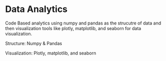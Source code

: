 # Data Analytics
Code Based analytics using numpy and pandas as the strucutre of data and then visualization tools like plotly, matplotlib, and seaborn for data visualization. 

Structure: Numpy & Pandas

Visualization: Plotly, matplotlib, and seaborn
